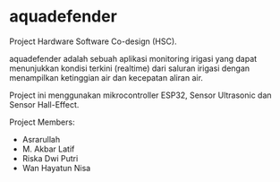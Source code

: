 # aquadefender

Project Hardware Software Co-design (HSC).

aquadefender adalah sebuah aplikasi monitoring irigasi yang dapat menunjukkan kondisi terkini (realtime) dari saluran irigasi dengan menampilkan ketinggian air dan kecepatan aliran air.

Project ini menggunakan mikrocontroller ESP32, Sensor Ultrasonic dan Sensor Hall-Effect. 



Project Members:
- Asrarullah
- M. Akbar Latif
- Riska Dwi Putri
- Wan Hayatun Nisa
